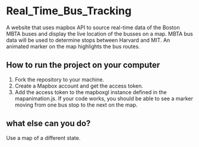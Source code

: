 # Real_Time_Bus_Tracking
A website that uses mapbox API to source real-time data of the Boston MBTA buses and  display the live location of the busses on a map. 
MBTA bus data will be used to determine stops between Harvard and MIT.
An animated marker on the map highlights the bus routes.

## How to run the project on your computer
1. Fork the repository to your machine.
2. Create a Mapbox account and get the access token.
3. Add the access token to the mapboxgl instance defined in the mapanimation.js.
If your code works, you should be able to see a marker moving from one bus stop to the next on the map.

## what else can you do?
Use a map of a different state.



